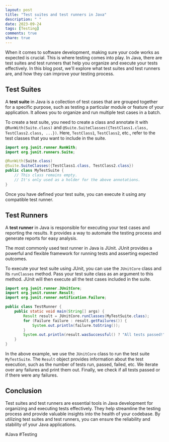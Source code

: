 ```yaml
---
layout: post
title: "Test suites and test runners in Java"
description: " "
date: 2023-09-24
tags: [Testing]
comments: true
share: true
---
```


When it comes to software development, making sure your code works as expected is crucial. This is where testing comes into play. In Java, there are test suites and test runners that help you organize and execute your tests effectively. In this blog post, we'll explore what test suites and test runners are, and how they can improve your testing process.

## Test Suites

A **test suite** in Java is a collection of test cases that are grouped together for a specific purpose, such as testing a particular module or feature of your application. It allows you to organize and run multiple test cases in a batch.

To create a test suite, you need to create a class and annotate it with `@RunWith(Suite.class)` and `@Suite.SuiteClasses({TestClass1.class, TestClass2.class, ...})`. Here, `TestClass1`, `TestClass2`, etc., refer to the test classes that you want to include in the suite.

```java
import org.junit.runner.RunWith;
import org.junit.runners.Suite;

@RunWith(Suite.class)
@Suite.SuiteClasses({TestClass1.class, TestClass2.class})
public class MyTestSuite {
    // This class remains empty.
    // It's only used as a holder for the above annotations.
}
```

Once you have defined your test suite, you can execute it using any compatible test runner.

## Test Runners

A **test runner** in Java is responsible for executing your test cases and reporting the results. It provides a way to automate the testing process and generate reports for easy analysis.

The most commonly used test runner in Java is JUnit. JUnit provides a powerful and flexible framework for running tests and asserting expected outcomes.

To execute your test suite using JUnit, you can use the `JUnitCore` class and its `runClasses` method. Pass your test suite class as an argument to this method. JUnit will then execute all the test cases included in the suite.

```java
import org.junit.runner.JUnitCore;
import org.junit.runner.Result;
import org.junit.runner.notification.Failure;

public class TestRunner {
    public static void main(String[] args) {
        Result result = JUnitCore.runClasses(MyTestSuite.class);
        for (Failure failure : result.getFailures()) {
            System.out.println(failure.toString());
        }
        System.out.println(result.wasSuccessful() ? "All tests passed!" : "Some tests failed!");
    }
}
```

In the above example, we use the `JUnitCore` class to run the test suite `MyTestSuite`. The `Result` object provides information about the test execution, such as the number of tests run, passed, failed, etc. We iterate over any failures and print them out. Finally, we check if all tests passed or if there were any failures.

## Conclusion

Test suites and test runners are essential tools in Java development for organizing and executing tests effectively. They help streamline the testing process and provide valuable insights into the health of your codebase. By utilizing test suites and test runners, you can ensure the reliability and stability of your Java applications.

#Java #Testing